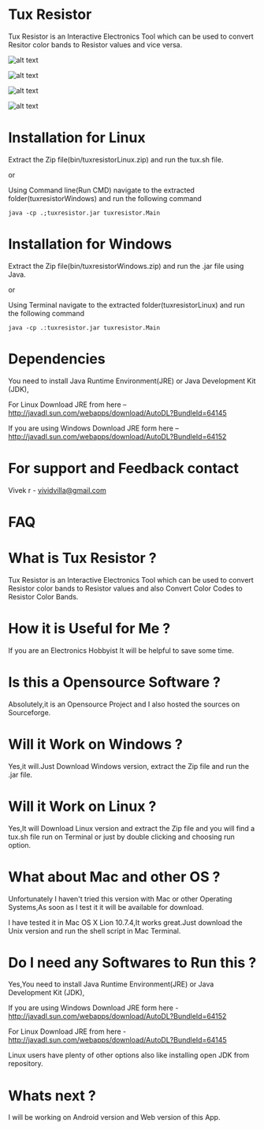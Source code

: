 Tux Resistor
===========

Tux Resistor is an Interactive Electronics Tool which can be used to convert Resitor color bands to Resistor values and vice versa.

![alt text](http://vivekr.net/wp-content/uploads/2013/10/1.png "Tux Resistor")

![alt text](http://vivekr.net/wp-content/uploads/2013/10/21.png "Tux Resistor")

![alt text](http://vivekr.net/wp-content/uploads/2013/10/31.png "Tux Resistor")

![alt text](http://vivekr.net/wp-content/uploads/2013/10/4.png "Tux Resistor")


Installation for Linux
======================

Extract the Zip file(bin/tuxresistorLinux.zip) and run the <bold>tux.sh</bold> file.

or

Using Command line(Run CMD) navigate to the extracted folder(tuxresistorWindows) and run the following command

<code>java -cp .;tuxresistor.jar tuxresistor.Main</code>

Installation for Windows
========================

Extract the Zip file(bin/tuxresistorWindows.zip) and run the .jar file using Java.

or

Using Terminal navigate to the extracted folder(tuxresistorLinux) and run the following command

<code>java -cp .:tuxresistor.jar tuxresistor.Main</code>


Dependencies
============

You need to install Java Runtime Environment(JRE) or Java Development Kit (JDK),

For Linux Download JRE from here – http://javadl.sun.com/webapps/download/AutoDL?BundleId=64145

If you are using Windows Download JRE form here – http://javadl.sun.com/webapps/download/AutoDL?BundleId=64152


For support and Feedback contact
================================

Vivek r - vividvilla@gmail.com


FAQ
================================


What is Tux Resistor ?
================================

Tux Resistor is an Interactive Electronics Tool which can be used to convert Resistor color bands to Resistor values and also Convert Color Codes to Resistor Color Bands.

How it is Useful for Me ?
================================

If you are an Electronics Hobbyist It will be helpful to save some time.

Is this a Opensource Software ?
================================

Absolutely,it is an Opensource Project and I also hosted the sources on Sourceforge.

Will it Work on Windows ?
================================

Yes,it will.Just Download Windows version, extract the Zip file and run the .jar file.

Will it Work on Linux ?
================================

Yes,It will Download Linux version and extract the Zip file and you will find a  tux.sh file run on Terminal or just by double clicking and choosing run option.

What about Mac and other OS ?
================================

Unfortunately I haven't tried this version with Mac or other Operating Systems,As soon as I test it it will be available for download.

I have tested it in Mac OS X Lion 10.7.4,It works great.Just download the Unix version and run the shell script in Mac Terminal.

Do I need any Softwares to Run this ?
================================

Yes,You need to install Java Runtime Environment(JRE) or Java Development Kit (JDK),

If you are using Windows Download JRE form here - http://javadl.sun.com/webapps/download/AutoDL?BundleId=64152

For Linux Download JRE from here - http://javadl.sun.com/webapps/download/AutoDL?BundleId=64145

Linux users have plenty of other options also like installing open JDK from repository.

Whats next ?
================================

I will be working on Android version and Web version of this App.

